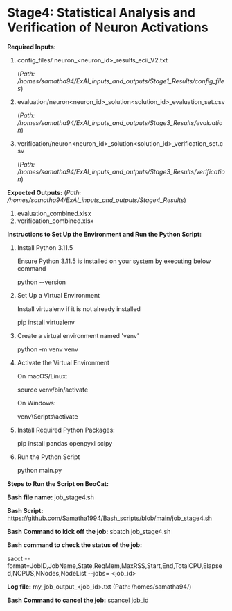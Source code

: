 # Stage4: Statistical Analysis and Verification of Neuron Activations

**Required Inputs:**
1) config_files/ neuron_<neuron_id>_results_ecii_V2.txt
   
   (_Path: /homes/samatha94/ExAI_inputs_and_outputs/Stage1_Results/config_files_)
2) evaluation/neuron<neuron_id>_solution<solution_id>_evaluation_set.csv

   (_Path: /homes/samatha94/ExAI_inputs_and_outputs/Stage3_Results/evaluation_)
3) verification/neuron<neuron_id>_solution<solution_id>_verification_set.csv

   (_Path: /homes/samatha94/ExAI_inputs_and_outputs/Stage3_Results/verification_)


**Expected Outputs:**                  (_Path: /homes/samatha94/ExAI_inputs_and_outputs/Stage4_Results_)
1) evaluation_combined.xlsx
2) verification_combined.xlsx

**Instructions to Set Up the Environment and Run the Python Script:**
1) Install Python 3.11.5

   Ensure Python 3.11.5 is installed on your system by executing below command

   python --version
   
3) Set Up a Virtual Environment

   Install virtualenv if it is not already installed
    
    pip install virtualenv
   
5) Create a virtual environment named 'venv'

   python -m venv venv
   
7) Activate the Virtual Environment

   On macOS/Linux:

   source venv/bin/activate

   On Windows:

   venv\Scripts\activate
   
9) Install Required Python Packages:

   pip install pandas openpyxl scipy
   
11) Run the Python Script

      python main.py

**Steps to Run the Script on BeoCat:**

**Bash file name:** job_stage4.sh

**Bash Script:** https://github.com/Samatha1994/Bash_scripts/blob/main/job_stage4.sh

**Bash Command to kick off the job:** sbatch job_stage4.sh

**Bash command to check the status of the job:** 

sacct --format=JobID,JobName,State,ReqMem,MaxRSS,Start,End,TotalCPU,Elapsed,NCPUS,NNodes,NodeList --jobs= <job_id>

**Log file:** my_job_output_<job_id>.txt (Path: /homes/samatha94/)

**Bash Command to cancel the job:** scancel job_id


